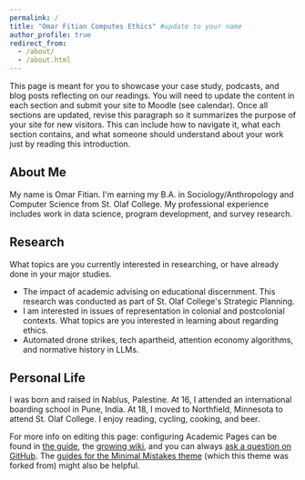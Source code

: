 ```yaml
---
permalink: /
title: "Omar Fitian Computes Ethics" #update to your name
author_profile: true
redirect_from: 
  - /about/
  - /about.html
---
```


This page is meant for you to showcase your case study, podcasts, and blog posts reflecting on our readings. You will need to update the content in each section and submit your site to Moodle (see calendar). Once all sections are updated, revise this paragraph so it summarizes the purpose of your site for new visitors. This can include how to navigate it, what each section contains, and what someone should understand about your work just by reading this introduction.


About Me
---
My name is Omar Fitian. I'm earning my B.A. in Sociology/Anthropology and Computer Science from St. Olaf College. My professional experience includes work in data science, program development, and survey research.

Research 
---
What topics are you currently interested in researching, or have already done in your major studies.
- The impact of academic advising on educational discernment. This research was conducted as part of St. Olaf College's Strategic Planning.
- I am interested in issues of representation in colonial and postcolonial contexts.
What topics are you interested in learning about regarding ethics.
- Automated drone strikes, tech apartheid, attention economy algorithms, and normative history in LLMs.

Personal Life
---
I was born and raised in Nablus, Palestine. At 16, I attended an international boarding school in Pune, India. At 18, I moved to Northfield, Minnesota to attend St. Olaf College. I enjoy reading, cycling, cooking, and beer.


For more info on editing this page: configuring Academic Pages can be found in [the guide](https://academicpages.github.io/markdown/), the [growing wiki](https://github.com/academicpages/academicpages.github.io/wiki), and you can always [ask a question on GitHub](https://github.com/academicpages/academicpages.github.io/discussions). The [guides for the Minimal Mistakes theme](https://mmistakes.github.io/minimal-mistakes/docs/configuration/) (which this theme was forked from) might also be helpful.
